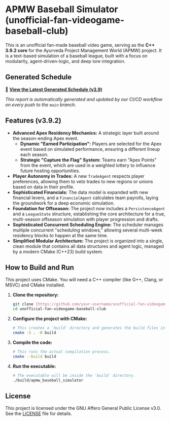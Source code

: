 # APMW Baseball Simulator (unofficial-fan-videogame-baseball-club)

This is an unofficial fan-made baseball video game, serving as the **C++ 3.9.2 core** for the Ayurveda Project Management World (APMW) project. It is a text-based simulation of a baseball league, built with a focus on modularity, agent-driven-logic, and deep lore integration.

## Generated Schedule

📄 [**View the Latest Generated Schedule (v3.9)**](schedule_report_v3.9.md)

*This report is automatically generated and updated by our CI/CD workflow on every push to the `main` branch.*

## Features (v3.9.2)

* **Advanced Apex Residency Mechanics:** A strategic layer built around the season-ending Apex event.
    * **Dynamic "Earned Participation":** Players are selected for the Apex event based on simulated performance, ensuring a different lineup each season.
    * **Strategic "Capture the Flag" System:** Teams earn "Apex Points" from the event, which are used in a weighted lottery to influence future hosting opportunities.
* **Player Autonomy in Trades:** A new `TradeAgent` respects player preferences, allowing them to veto trades to new regions or unions based on data in their profile.
* **Sophisticated Financials:** The data model is expanded with new financial levers, and a `FinancialAgent` calculates team payrolls, laying the groundwork for a deep economic simulation.
* **Foundation for Offseason:** The project now includes a `PersistenceAgent` and a `LeagueState` structure, establishing the core architecture for a true, multi-season offseason simulation with player progression and drafts.
* **Sophisticated Concurrent Scheduling Engine:** The scheduler manages multiple concurrent "scheduling windows," allowing several multi-week residency blocks to happen at the same time.
* **Simplified Modular Architecture:** The project is organized into a single, clean module that contains all data structures and agent logic, managed by a modern CMake (C++23) build system.

## How to Build and Run

This project uses CMake. You will need a C++ compiler (like G++, Clang, or MSVC) and CMake installed.

1.  **Clone the repository:**
    ```bash
    git clone [https://github.com/your-username/unofficial-fan-videogame-baseball-club.git](https://github.com/your-username/unofficial-fan-videogame-baseball-club.git)
    cd unofficial-fan-videogame-baseball-club
    ```

2.  **Configure the project with CMake:**
    ```bash
    # This creates a 'build' directory and generates the build files inside it.
    cmake -S . -B build
    ```

3.  **Compile the code:**
    ```bash
    # This runs the actual compilation process.
    cmake --build build
    ```

4.  **Run the executable:**
    ```bash
    # The executable will be inside the 'build' directory.
    ./build/apmw_baseball_simulator
    ```

## License

This project is licensed under the GNU Affero General Public License v3.0. See the [LICENSE](LICENSE) file for details.
